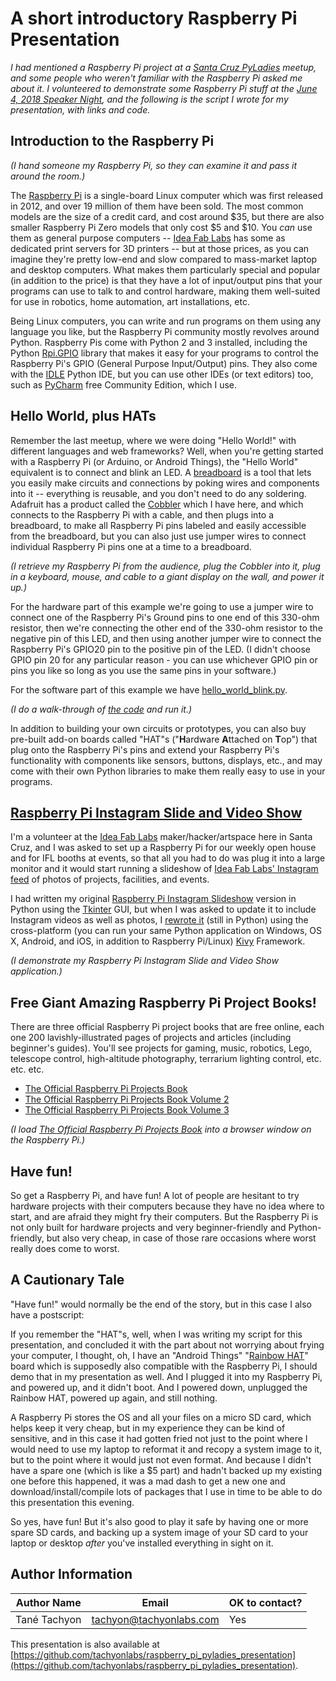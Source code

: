 # A short introductory Raspberry Pi Presentation

*I had mentioned a Raspberry Pi project at a [Santa Cruz PyLadies](https://www.meetup.com/PyLadiesSC/) meetup,
and some people who weren't familiar with the Raspberry Pi asked me about it. I volunteered to demonstrate some 
Raspberry Pi stuff at the [June 4, 2018 Speaker Night](https://www.meetup.com/PyLadiesSC/events/250555271/),
and the following is the script I wrote for my presentation, with links and code.*

## Introduction to the Raspberry Pi

*(I hand someone my Raspberry Pi, so they can examine it and pass it around the room.)* 

The [Raspberry Pi](https://www.raspberrypi.org/) is a single-board Linux computer which was first released in
2012, and over 19 million of them have been sold. The most common models are the size of a credit card, and cost
around $35, but there are also smaller Raspberry Pi Zero models that only cost $5 and $10. You *can* use them as
general purpose computers -- [Idea Fab Labs](http://santacruz.ideafablabs.com/) has some as dedicated print
servers for 3D printers -- but at those prices, as you can imagine they're pretty low-end and slow compared to
mass-market laptop and desktop computers. What makes them particularly special and popular (in addition to the
price) is that they have a lot of input/output pins that your programs can use to talk to and control hardware,
making them well-suited for use in robotics, home automation, art installations, etc.

Being Linux computers, you can write and run programs on them using any language you like, but the Raspberry Pi
community mostly revolves around Python. Raspberry Pis come with Python 2 and 3 installed, including the Python
[Rpi.GPIO](https://pypi.org/project/RPi.GPIO/) library that makes it easy for your programs to control the
Raspberry Pi's GPIO (General Purpose Input/Output) pins. They also come with the
[IDLE](https://docs.python.org/3/library/idle.html) Python IDE, but you can use other IDEs (or text editors)
too, such as
[PyCharm](https://www.jetbrains.com/pycharm/) free Community Edition, which I use.

## Hello World, plus HATs

Remember the last meetup, where we were doing "Hello World!" with different languages and web frameworks? Well,
when you're getting started with a Raspberry Pi (or Arduino, or Android Things), the "Hello World" equivalent is
to connect and blink an LED. A [breadboard](https://learn.sparkfun.com/tutorials/how-to-use-a-breadboard) is a
tool that lets you easily make circuits and connections by poking wires and components into it -- everything is
reusable, and you don't need to do any soldering. Adafruit has a product called the
[Cobbler](https://www.adafruit.com/product/914) which I have here, and which connects to the Raspberry Pi with a
cable, and then plugs into a breadboard, to make all Raspberry Pi pins labeled and easily accessible from the
breadboard, but you can also just use jumper wires to connect individual Raspberry Pi pins one at a time to a
breadboard.

*(I retrieve my Raspberry Pi from the audience, plug the Cobbler into it, plug in a keyboard, mouse, and cable
to a giant display on the wall, and power it up.)*

For the hardware part of this example we're going to use a jumper wire to connect one of the Raspberry Pi's
Ground pins to one end of this 330-ohm resistor, then we're connecting the other end of the 330-ohm resistor to
the negative pin of this LED, and then using another jumper wire to connect the Raspberry Pi's GPIO20 pin to the
positive pin of the LED. (I didn't choose GPIO pin 20 for any particular reason - you can use whichever GPIO pin
or pins you like so long as you use the same pins in your software.) 

For the software part of this example we have 
[hello_world_blink.py](./hello_world_blink.py).

*(I do a walk-through of [the code](./hello_world_blink.py) and run it.)*

In addition to building your own circuits or prototypes, you can also buy pre-built add-on boards called "HAT"s 
("**H**ardware **A**ttached on **T**op") that plug onto the Raspberry Pi's pins and extend your Raspberry Pi's
functionality with components like sensors, buttons, displays, etc., and may come with their own Python libraries
to make them really easy to use in your programs. 

## [Raspberry Pi Instagram Slide and Video Show](https://github.com/tachyonlabs/raspberry_pi_slide_and_video_show)

I'm a volunteer at the [Idea Fab Labs](https://santacruz.ideafablabs.com/) maker/hacker/artspace here in Santa
Cruz, and I was asked to set up a Raspberry Pi for our weekly open house and for IFL booths at events, so that
all you had to do was plug it into a large monitor and it would start running a slideshow of 
[Idea Fab Labs' Instagram feed](https://www.instagram.com/ideafablabs/) of photos of projects, facilities, and
events.

I had written my original 
[Raspberry Pi Instagram Slideshow](https://github.com/tachyonlabs/raspberry_pi_instagram_slideshow) version in
Python using the [Tkinter](https://wiki.python.org/moin/TkInter) GUI, but when I was asked to update it to
include Instagram videos as well as photos, I
[rewrote it](https://github.com/tachyonlabs/raspberry_pi_slide_and_video_show) (still in Python) using the
cross-platform (you can run your same Python application on Windows, OS X, Android, and iOS, in addition to
Raspberry Pi/Linux) [Kivy](https://kivy.org/) Framework. 

*(I demonstrate my Raspberry Pi Instagram Slide and Video Show application.)*

## Free Giant Amazing Raspberry Pi Project Books!

There are three official Raspberry Pi project books that are free online, each one 200 lavishly-illustrated
pages of projects and articles (including beginner's guides). You'll see projects for gaming, music, robotics,
Lego, telescope control, high-altitude photography, terrarium lighting control, etc. etc. etc.

* [The Official Raspberry Pi Projects Book](https://www.raspberrypi.org/magpi-issues/Projects_Book_v1.pdf)
* [The Official Raspberry Pi Projects Book Volume 2](https://www.raspberrypi.org/magpi-issues/Projects_Book_v2.pdf)
* [The Official Raspberry Pi Projects Book Volume 3](https://www.raspberrypi.org/magpi-issues/Projects_Book_v3.pdf)

*(I load [The Official Raspberry Pi Projects Book](https://www.raspberrypi.org/magpi-issues/Projects_Book_v1.pdf)
into a browser window on the Raspberry Pi.)*

## Have fun!

So get a Raspberry Pi, and have fun! A lot of people are hesitant to try hardware projects with their computers
because they have no idea where to start, and are afraid they might fry their computers. But the Raspberry Pi
is not only built for hardware projects and very beginner-friendly and Python-friendly, but also very cheap, in
case of those rare occasions where worst really does come to worst.

## A Cautionary Tale

"Have fun!" would normally be the end of the story, but in this case I also have a postscript:

If you remember the "HAT"s, well, when I was writing my script for this presentation, and concluded it with the
part about not worrying about frying your computer, I thought, oh, I have an "Android Things"
"[Rainbow HAT](https://www.adafruit.com/product/3354)" board which is supposedly also compatible with the
Raspberry Pi, I should demo that in my presentation as well. And I plugged it into my Raspberry Pi, and powered
up, and it didn't boot. And I powered down, unplugged the Rainbow HAT, powered up again, and still nothing. 

A Raspberry Pi stores the OS and all your files on a micro SD card, which helps keep it very cheap, but in my 
experience they can be kind of sensitive, and in this case it had gotten fried not just to the point where I
would need to use my laptop to reformat it and recopy a system image to it, but to the point where it would just
not even format. And because I didn't have a spare one (which is like a $5 part) and hadn't backed up my
existing one before this happened, it was a mad dash to get a new one and download/install/compile lots of
packages that I use in time to be able to do this presentation this evening.

So yes, have fun! But it's also good to play it safe by having one or more spare SD cards, and backing up a
system image of your SD card to your laptop or desktop *after* you've installed everything in sight on it.

## Author Information
| Author Name | Email | OK to contact? |
| ----------- | ----- | -------------- |
| Tané Tachyon | tachyon@tachyonlabs.com | Yes |

This presentation is also available at
[https://github.com/tachyonlabs/raspberry_pi_pyladies_presentation](https://github.com/tachyonlabs/raspberry_pi_pyladies_presentation).
